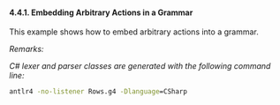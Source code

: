 ﻿#### 4.4.1. Embedding Arbitrary Actions in a Grammar

This example shows how to embed arbitrary actions into a grammar.

_Remarks:_

_C# lexer and parser classes are generated with the following command line:_

```bat
antlr4 -no-listener Rows.g4 -Dlanguage=CSharp
```
